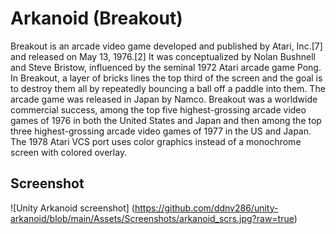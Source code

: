 # Arkanoid (Breakout)
Breakout is an arcade video game developed and published by Atari, Inc.[7] and released on May 13, 1976.[2] It was conceptualized by Nolan Bushnell and Steve Bristow, influenced by the seminal 1972 Atari arcade game Pong. In Breakout, a layer of bricks lines the top third of the screen and the goal is to destroy them all by repeatedly bouncing a ball off a paddle into them. The arcade game was released in Japan by Namco. Breakout was a worldwide commercial success, among the top five highest-grossing arcade video games of 1976 in both the United States and Japan and then among the top three highest-grossing arcade video games of 1977 in the US and Japan. The 1978 Atari VCS port uses color graphics instead of a monochrome screen with colored overlay.

## Screenshot
![Unity Arkanoid screenshot] (https://github.com/ddnv286/unity-arkanoid/blob/main/Assets/Screenshots/arkanoid_scrs.jpg?raw=true)
